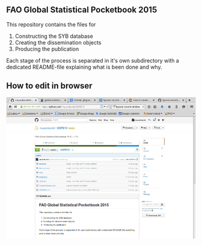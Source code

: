 FAO Global Statistical Pocketbook 2015
-------------------------------------------

This repository contains the files for 

1. Constructing the SYB database
2. Creating the dissemination objects
3. Producing the publication

Each stage of the process is separated in it's own subdirectory with a dedicated README-file explaining what is been done and why.

How to edit in browser
----------------------------------------------

![](misc/browser_edit.gif)










